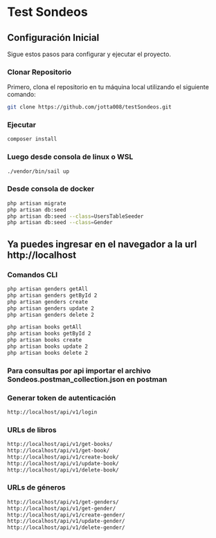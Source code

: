 # Test Sondeos


## Configuración Inicial

Sigue estos pasos para configurar y ejecutar el proyecto.

### Clonar Repositorio

Primero, clona el repositorio en tu máquina local utilizando el siguiente comando:

```bash
git clone https://github.com/jotta008/testSondeos.git
```

### Ejecutar 
```bash
composer install
```
### Luego desde consola de linux o WSL
```bash
./vendor/bin/sail up
```
### Desde consola de docker
```bash
php artisan migrate
php artisan db:seed
php artisan db:seed --class=UsersTableSeeder
php artisan db:seed --class=Gender

```
## Ya puedes ingresar en el navegador a la url http://localhost



### Comandos CLI
```bash
php artisan genders getAll
php artisan genders getById 2
php artisan genders create
php artisan genders update 2
php artisan genders delete 2

php artisan books getAll
php artisan books getById 2
php artisan books create
php artisan books update 2
php artisan books delete 2

```   

### Para consultas por api importar el archivo Sondeos.postman_collection.json en postman
### Generar token de autenticación
```bash
http://localhost/api/v1/login
```
### URLs de libros
```bash
http://localhost/api/v1/get-books/
http://localhost/api/v1/get-book/
http://localhost/api/v1/create-book/
http://localhost/api/v1/update-book/
http://localhost/api/v1/delete-book/
```
### URLs de géneros
```bash
http://localhost/api/v1/get-genders/
http://localhost/api/v1/get-gender/
http://localhost/api/v1/create-gender/
http://localhost/api/v1/update-gender/
http://localhost/api/v1/delete-gender/
```

